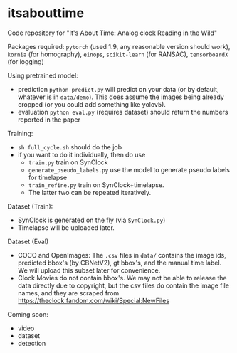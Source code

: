# itsabouttime
Code repository for "It's About Time: Analog clock Reading in the Wild"

Packages required: 
`pytorch` (used 1.9, any reasonable version should work), `kornia` (for homography), `einops`, `scikit-learn` (for RANSAC), `tensorboardX` (for logging)

Using pretrained model:
- prediction `python predict.py` will predict on your data (or by default, whatever is in `data/demo`). This does assume the images being already cropped (or you could add something like yolov5).
- evaluation `python eval.py` (requires dataset) should return the numbers reported in the paper

Training:
- `sh full_cycle.sh` should do the job
- if you want to do it individually, then do use
  -  `train.py` train on SynClock
  -  `generate_pseudo_labels.py` use the model to generate pseudo labels for timelapse
  -  `train_refine.py` train on SynClock+timelapse. 
  -  The latter two can be repeated iteratively.

Dataset (Train):
- SynClock is generated on the fly (via `SynClock.py`)
- Timelapse will be uploaded later.

Dataset (Eval)
- COCO and OpenImages: The `.csv` files in `data/` contains the image ids, predicted bbox's (by CBNetV2), gt bbox's, and the manual time label. We will upload this subset later for convenience.
- Clock Movies do not contain bbox's. We may not be able to release the data directly due to copyright, but the csv files do contain the image file names, and they are scraped from https://theclock.fandom.com/wiki/Special:NewFiles

Coming soon:
- video
- dataset
- detection
